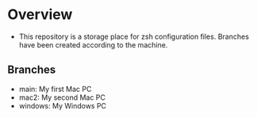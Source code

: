 # Overview

- This repository is a storage place for zsh configuration files. Branches have been created according to the machine.

## Branches

- main: My first Mac PC
- mac2: My second Mac PC
- windows: My Windows PC
